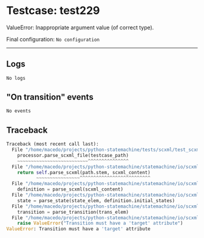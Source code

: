 # Testcase: test229

ValueError: Inappropriate argument value (of correct type).

Final configuration: `No configuration`

---

## Logs
```py
No logs
```

## "On transition" events
```py
No events
```

## Traceback
```py
Traceback (most recent call last):
  File "/home/macedo/projects/python-statemachine/tests/scxml/test_scxml_cases.py", line 114, in test_scxml_usecase
    processor.parse_scxml_file(testcase_path)
    ~~~~~~~~~~~~~~~~~~~~~~~~~~^^^^^^^^^^^^^^^
  File "/home/macedo/projects/python-statemachine/statemachine/io/scxml/processor.py", line 30, in parse_scxml_file
    return self.parse_scxml(path.stem, scxml_content)
           ~~~~~~~~~~~~~~~~^^^^^^^^^^^^^^^^^^^^^^^^^^
  File "/home/macedo/projects/python-statemachine/statemachine/io/scxml/processor.py", line 33, in parse_scxml
    definition = parse_scxml(scxml_content)
  File "/home/macedo/projects/python-statemachine/statemachine/io/scxml/parser.py", line 62, in parse_scxml
    state = parse_state(state_elem, definition.initial_states)
  File "/home/macedo/projects/python-statemachine/statemachine/io/scxml/parser.py", line 129, in parse_state
    transition = parse_transition(trans_elem)
  File "/home/macedo/projects/python-statemachine/statemachine/io/scxml/parser.py", line 154, in parse_transition
    raise ValueError("Transition must have a 'target' attribute")
ValueError: Transition must have a 'target' attribute

```

